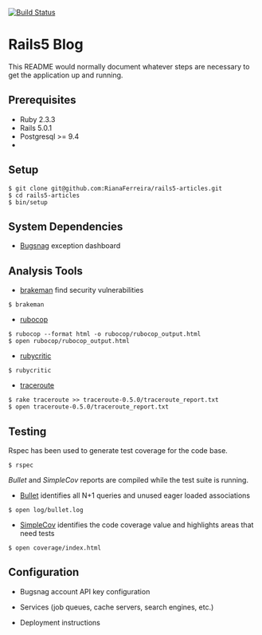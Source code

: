 [![Build Status](https://travis-ci.org/RianaFerreira/rails5-articles.svg?branch=master)](https://travis-ci.org/RianaFerreira/rails5-articles)

# Rails5 Blog

This README would normally document whatever steps are necessary to get the
application up and running.

## Prerequisites
* Ruby 2.3.3
* Rails 5.0.1
* Postgresql >= 9.4
*

## Setup
```shell
$ git clone git@github.com:RianaFerreira/rails5-articles.git
$ cd rails5-articles
$ bin/setup
```

## System Dependencies
* [Bugsnag](https://app.bugsnag.com/private-22/rails/errors?openModal=project-access) exception dashboard

## Analysis Tools
* [brakeman](https://github.com/presidentbeef/brakeman) find security vulnerabilities
```shell
$ brakeman
```
* [rubocop](https://github.com/bbatsov/rubocop)
```shell
$ rubocop --format html -o rubocop/rubocop_output.html
$ open rubocop/rubocop_output.html
```
* [rubycritic](https://github.com/whitesmith/rubycritic)
```shell
$ rubycritic
```
* [traceroute](https://github.com/amatsuda/traceroute)
```shell
$ rake traceroute >> traceroute-0.5.0/traceroute_report.txt
$ open traceroute-0.5.0/traceroute_report.txt
```

## Testing
Rspec has been used to generate test coverage for the code base.
```shell
$ rspec
```
*Bullet* and *SimpleCov* reports are compiled while the test suite is running.
* [Bullet](https://github.com/flyerhzm/bullet) identifies all N+1 queries and unused eager loaded associations
```shell
$ open log/bullet.log
```
* [SimpleCov](https://github.com/colszowka/simplecov) identifies the code coverage value and highlights areas that need tests
```shell
$ open coverage/index.html
```

## Configuration
* Bugsnag account API key configuration


* Services (job queues, cache servers, search engines, etc.)

* Deployment instructions
